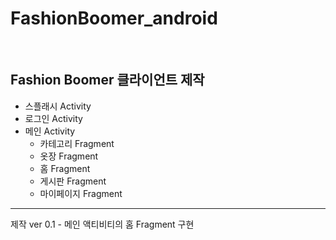 # FashionBoomer_android

<br>

## Fashion Boomer 클라이언트 제작

- 스플래시 Activity
- 로그인 Activity
- 메인 Activity
    - 카테고리 Fragment
    - 옷장 Fragment
    - 홈 Fragment
    - 게시판 Fragment
    - 마이페이지 Fragment

<hr>

제작 ver 0.1 - 메인 액티비티의 홈 Fragment 구현

